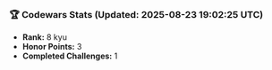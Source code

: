 ### 🏆 Codewars Stats (Updated: 2025-08-23 19:02:25 UTC)

- **Rank:** 8 kyu
- **Honor Points:** 3
- **Completed Challenges:** 1
